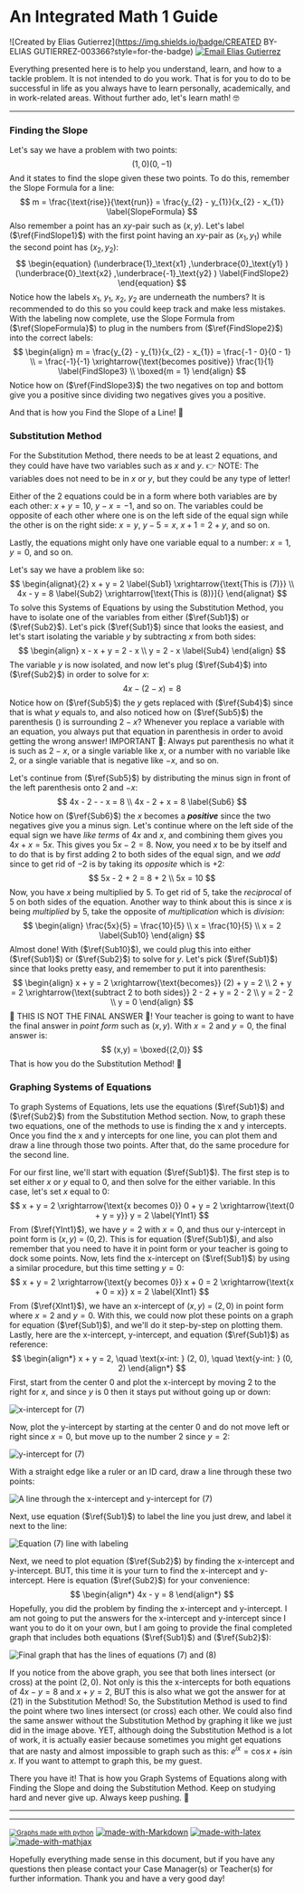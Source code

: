 # An Integrated Math 1 Guide

![Created by Elias Gutierrez](https://img.shields.io/badge/CREATED BY-ELIAS GUTIERREZ-003366?style=for-the-badge) [![Email Elias Gutierrez](https://img.shields.io/badge/Email-elias__gutierrez%40sangerusd.net-117A65?style=social&logo=gmail)](mailto:elias_gutierrez@sangerusd.net?subject=Your%20Integrated%20Math%201%20Notes)

Everything presented here is to help you understand, learn, and how to a tackle problem. It is not intended to do you work. That is for you to do to be successful in life as you always have to learn personally, academically, and in work-related areas. Without further ado, let's learn math! :nerd_face:

---

### Finding the Slope

Let's say we have a problem with two points:
$$
(1,0)(0,-1) \label{FindSlope1}
$$
And it states to find the slope given these two points. To do this, remember the Slope Formula for a line:
$$
m = \frac{\text{rise}}{\text{run}} = \frac{y_{2} - y_{1}}{x_{2} - x_{1}} \label{SlopeFormula}
$$
Also remember a point has an $xy$-pair such as ($x,y$). Let's label ($\ref{FindSlope1}$) with the first point having an $xy$-pair as ($x_{1},y_{1}$) while the second point has ($x_{2},y_{2}$):
$$
\begin{equation}
(\underbrace{1}_\text{x1} ,\underbrace{0}_\text{y1} )(\underbrace{0}_\text{x2} ,\underbrace{-1}_\text{y2} ) \label{FindSlope2}
\end{equation}
$$
Notice how the labels $x_{1}$, $y_{1}$, $x_{2}$, $y_{2}$ are underneath the numbers? It is recommended to do this so you could keep track and make less mistakes. With the labeling now complete, use the Slope Formula from ($\ref{SlopeFormula}$) to plug in the numbers from ($\ref{FindSlope2}$) into the correct labels:
$$
\begin{align}
m = \frac{y_{2} - y_{1}}{x_{2} - x_{1}} = \frac{-1 - 0}{0 - 1} \\
= \frac{-1}{-1} \xrightarrow{\text{becomes positive}} \frac{1}{1} \label{FindSlope3} \\
\boxed{m = 1}
\end{align}
$$
Notice how on ($\ref{FindSlope3}$) the two negatives on top and bottom give you a positive since dividing two negatives gives you a positive.

And that is how you Find the Slope of a Line! :dart:

### Substitution Method

For the Substitution Method, there needs to be at least 2 equations, and they could have have two variables such as $x$ and $y$. :point_right: NOTE: The variables does not need to be in $x$ or $y$, but they could be any type of letter!

Either of the 2 equations could be in a form where both variables are by each other: $x + y = 10$, $y - x = -1$, and so on. The variables could be opposite of each other where one is on the left side of the equal sign while the other is on the right side: $x = y$, $y - 5 = x$, $x + 1 = 2 + y$, and so on.

Lastly, the equations might only have one variable equal to a number: $x = 1$, $y = 0$, and so on.

Let's say we have a problem like so:
$$
\begin{alignat}{2}
x + y = 2 \label{Sub1} \xrightarrow{\text{This is (7)}} \\
4x - y = 8 \label{Sub2} \xrightarrow[\text{This is (8)}]{}
\end{alignat}
$$
To solve this Systems of Equations by using the Substitution Method, you have to isolate one of the variables from either ($\ref{Sub1}$) or ($\ref{Sub2}$). Let's pick ($\ref{Sub1}$) since that looks the easiest, and let's start isolating the variable $y$ by subtracting $x$ from both sides:
$$
\begin{align}
x - x + y = 2 - x \\
y = 2 - x \label{Sub4}
\end{align}
$$
The variable $y$ is now isolated, and now let's plug ($\ref{Sub4}$) into ($\ref{Sub2}$) in order to solve for $x$:
$$
4x - (2 - x) = 8 \label{Sub5}
$$
Notice how on ($\ref{Sub5}$) the $y$ gets replaced with ($\ref{Sub4}$) since that is what $y$ equals to, and also noticed how on ($\ref{Sub5}$) the parenthesis $()$ is surrounding $2 - x$? Whenever you replace a variable with an equation, you always put that equation in parenthesis in order to avoid getting the wrong answer! IMPORTANT :rotating_light:: Always put parenthesis no what it is such as $2 - x$, or a single variable like $x$, or a number with no variable like $2$, or a single variable that is negative like $-x$, and so on.

Let's continue from ($\ref{Sub5}$) by distributing the minus sign in front of the left parenthesis onto $2$ and $-x$:
$$
4x - 2 - - x = 8 \\
4x - 2 + x = 8 \label{Sub6}
$$
Notice how on ($\ref{Sub6}$) the $x$ becomes a **_positive_** since the two negatives give you a minus sign. Let's continue where on the left side of the equal sign we have *like terms* of $4x$ and $x$, and combining them gives you $4x + x = 5x$. This gives you $5x - 2 = 8$. Now, you need $x$ to be by itself and to do that is by first adding $2$ to both sides of the equal sign, and we *add* since to get rid of $-2$ is by taking its *opposite* which is $+2$:
$$
5x - 2 + 2 = 8 + 2 \\
5x = 10
$$
Now, you have $x$ being multiplied by $5$. To get rid of $5$,  take the *reciprocal* of $5$ on both sides of the equation. Another way to think about this is since $x$ is being *multiplied* by $5$, take the opposite of *multiplication* which is *division*:
$$
\begin{align}
\frac{5x}{5} = \frac{10}{5} \\
x = \frac{10}{5} \\
x = 2 \label{Sub10}
\end{align}
$$
Almost done! With ($\ref{Sub10}$), we could plug this into either ($\ref{Sub1}$) or ($\ref{Sub2}$) to solve for $y$. Let's pick ($\ref{Sub1}$) since that looks pretty easy, and remember to put it into parenthesis:
$$
\begin{align}
x + y = 2 \xrightarrow{\text{becomes}} (2) + y = 2 \\
2 + y = 2 \xrightarrow{\text{subtract 2 to both sides}} 2 - 2 + y = 2 - 2 \\
y = 2 - 2 \\
y = 0
\end{align}
$$
:stop_sign: THIS IS NOT THE FINAL ANSWER :stop_sign:! Your teacher is going to want to have the final answer in *point form* such as $(x,y)$. With $x = 2$ and $y = 0$, the final answer is:
$$
(x,y) = \boxed{(2,0)}
$$
That is how you do the Substitution Method! :rocket:

### Graphing Systems of Equations

To graph Systems of Equations, lets use the equations ($\ref{Sub1}$) and ($\ref{Sub2}$) from the Substitution Method section. Now, to graph these two equations, one of the methods to use is finding the x and y intercepts. Once you find the x and y intercepts for one line, you can plot them and draw a line through those two points. After that, do the same procedure for the second line.

For our first line, we'll start with equation ($\ref{Sub1}$). The first step is to set either $x$ or $y$ equal to $0$, and then solve for the either variable. In this case, let's set $x$ equal to $0$:
$$
x + y = 2 \xrightarrow{\text{x becomes 0}} 0 + y = 2 \xrightarrow{\text{0 + y = y}} y = 2 \label{YInt1}
$$
From ($\ref{YInt1}$), we have $y = 2$ with $x = 0$, and thus our y-intercept in point form is ($x,y$) $=$ ($0,2$). This is for equation ($\ref{Sub1}$), and also remember that you need to have it in point form or your teacher is going to dock some points. Now, lets find the x-intercept on ($\ref{Sub1}$) by using a similar procedure, but this time setting $y = 0$:
$$
x + y = 2 \xrightarrow{\text{y becomes 0}} x + 0 = 2 \xrightarrow{\text{x + 0 = x}} x = 2 \label{XInt1}
$$
From ($\ref{XInt1}$), we have an x-intercept of ($x,y$) $=$ ($2, 0$) in point form where $x = 2$ and $y = 0$. With this, we could now plot these points on a graph for equation ($\ref{Sub1}$), and we'll do it step-by-step on plotting them. Lastly, here are the x-intercept, y-intercept, and equation ($\ref{Sub1}$) as reference:
$$
\begin{align*}
x + y = 2, \quad \text{x-int: } (2, 0), \quad \text{y-int: } (0, 2)
\end{align*}
$$
First, start from the center $0$ and plot the x-intercept by moving $2$ to the right for $x$, and since $y$ is $0$ then it stays put without going up or down:

![x-intercept for (7)](C:\Users\mrdrp\Documents\Sanger-High-School\img\integrated-math-1\weeks5-6_2020-05-22\x1-intercept.png)

Now, plot the y-intercept by starting at the center $0$ and do not move left or right since $x = 0$, but move up to the number $2$ since $y = 2$:

![y-intercept for (7)](C:\Users\mrdrp\Documents\Sanger-High-School\img\integrated-math-1\weeks5-6_2020-05-22\y1-intercept.png)

With a straight edge like a ruler or an ID card, draw a line through these two points:

![A line through the x-intercept and y-intercept for (7)](C:\Users\mrdrp\Documents\Sanger-High-School\img\integrated-math-1\weeks5-6_2020-05-22\line-1.png)

Next, use equation ($\ref{Sub1}$) to label the line you just drew, and label it next to the line:

![Equation (7) line with labeling](C:\Users\mrdrp\Documents\Sanger-High-School\img\integrated-math-1\weeks5-6_2020-05-22\line-1-label.png)

Next, we need to plot equation ($\ref{Sub2}$) by finding the x-intercept and y-intercept. BUT, this time it is your turn to find the x-intercept and y-intercept. Here is equation ($\ref{Sub2}$) for your convenience:
$$
\begin{align*}
4x - y = 8
\end{align*}
$$
Hopefully, you did the problem by finding the x-intercept and y-intercept. I am not going to put the answers for the x-intercept and y-intercept since I want you to do it on your own, but I am going to provide the final completed graph that includes both equations ($\ref{Sub1}$) and ($\ref{Sub2}$):

![Final graph that has the lines of equations (7) and (8)](C:\Users\mrdrp\Documents\Sanger-High-School\img\integrated-math-1\weeks5-6_2020-05-22\line-1-and-2-label.png)

If you notice from the above graph, you see that both lines intersect (or cross) at the point ($2, 0$). Not only is this the x-intercepts for both equations of $4x - y = 8$ and $x + y = 2$, BUT this is also what we got the answer for at ($21$) in the Substitution Method! So, the Substitution Method is used to find the point where two lines intersect (or cross) each other. We could also find the same answer without the Substitution Method by graphing it like we just did in the image above. YET, although doing the Substitution Method is a lot of work, it is actually easier because sometimes you might get equations that are nasty and almost impossible to graph such as this: $e^{ix} = \cos{x} + i\sin{x}$. If you want to attempt to graph this, be my guest.

There you have it! That is how you Graph Systems of Equations along with Finding the Slope and doing the Substitution Method. Keep on studying hard and never give up. Always keep pushing. :dancer:

---

---

[<img src="https://forthebadge.com/images/badges/made-with-python.svg" alt="Graphs made with python" style="zoom:80%;" />](https://www.python.org/) [![made-with-Markdown](https://img.shields.io/badge/Made%20with-Markdown-1f425f.svg)](http://commonmark.org) [![made-with-latex](https://img.shields.io/badge/Made%20with-LaTeX-1f425f.svg)](https://www.latex-project.org/) [![made-with-mathjax](https://img.shields.io/badge/Made%20with-MathJax-1f425f.svg)](https://www.mathjax.org/)

Hopefully everything made sense in this document, but if you have any questions then please contact your Case Manager(s) or Teacher(s) for further information. Thank you and have a very good day!